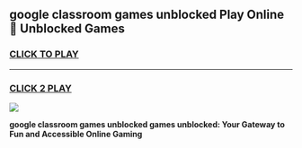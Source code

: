 
## google classroom games unblocked Play Online 👋 Unblocked Games
<h3>
<a href="https://premium.freeplayer.one?title=google_classroom_games_unblocked&ref=19F">CLICK TO PLAY</a></h3>
<hr>

<h3>
<a href="https://premium.freeplayer.one?title=google_classroom_games_unblocked&ref=19F">CLICK 2 PLAY</a>
  
</h3>

<a href="https://premium.freeplayer.one?title=google_classroom_games_unblocked&ref=19F"><img src="https://clearcache.store/games.png"></a>


**google classroom games unblocked games unblocked: Your Gateway to Fun and Accessible Online Gaming**
